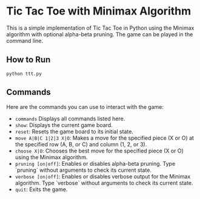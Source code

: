 # Tic Tac Toe with Minimax Algorithm

This is a simple implementation of Tic Tac Toe in Python using the Minimax algorithm with optional alpha-beta pruning. The game can be played in the command line.

## How to Run
`python ttt.py`

## Commands
Here are the commands you can use to interact with the game:

- `commands` Displays all commands listed here.
- `show`: Displays the current game board.
- `reset`: Resets the game board to its initial state.
- `move A|B|C 1|2|3 X|O`: Makes a move for the specified piece (X or O) at the specified row (A, B, or C) and column (1, 2, or 3).
- `choose X|O`: Chooses the best move for the specified piece (X or O) using the Minimax algorithm.
- `pruning [on|off]`: Enables or disables alpha-beta pruning. Type \`pruning\` without arguments to check its current state.
- `verbose [on|off]`: Enables or disables verbose output for the Minimax algorithm. Type \`verbose\` without arguments to check its current state.
- `quit`: Exits the game.